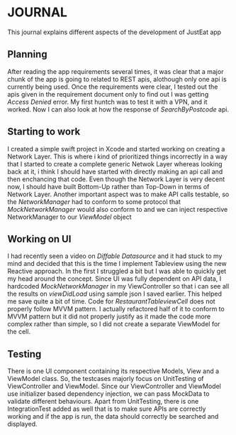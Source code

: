# JOURNAL

This journal explains different aspects of the development of JustEat app

## Planning

After reading the app requirements several times, it was clear that a major chunk of the app is going to related to REST apis, alothough only one api is currently being used. 
    Once the requirements were clear, I tested out the apis given in the requirement document only to find out I was getting _Access Denied_ error. My first huntch was to test it with a VPN, and it worked. Now I can also look at how the response of _SearchByPostcode_ api. 

## Starting to work

I created a simple swift project in Xcode and started working on creating a Network Layer. This is where i kind of prioritized things incorrectly in a way that I started to create a complete generic Netwok Layer whereas looking back at it, i think I should have started with directly making an api call and then enchancing that code. Even though the Network Layer is very decent now, I should have built Bottom-Up rather than Top-Down in terms of Network Layer.
    Another important aspect was to make API calls testable, so the _NetworkManager_ had to conform to some protocol that _MockNetworkManager_ would also conform to and we can inject respective NetworkManager to our _ViewModel_ object

## Working on UI

I had recently seen a video on _Diffable Datasource_ and it had stuck to my mind and decided that this is the time I implement Tableview using the new Reactive approach. In the first I struggled a bit but I was able to quickly get my head around the concept.
Since UI was fully dependent on API data, I hardcoded _MockNetworkManager_ in my ViewController so that i can see all the results on _viewDidLoad_ using sample json I saved earlier. This helped me save quite a bit of time.
Code for _RestaurantTableviewCell_ does not properly follow MVVM pattern. I actually refactored half of it to conform to MVVM pattern but it did not properly justify as it made the code more complex rather than simple, so I did not create a separate ViewModel for the cell.

## Testing

There is one UI component containing its respective Models, View and a ViewModel class. So, the testcases majorly focus on UnitTesting of ViewController and ViewModel. Since our ViewController and ViewModel use initializer based dependency injection, we can pass MockData to validate different behaviours.
Apart from UnitTesting, there is one IntegrationTest added as well that is to make sure APIs are correctly working and if the app is run, the data should correctly be searched and displayed.
  
